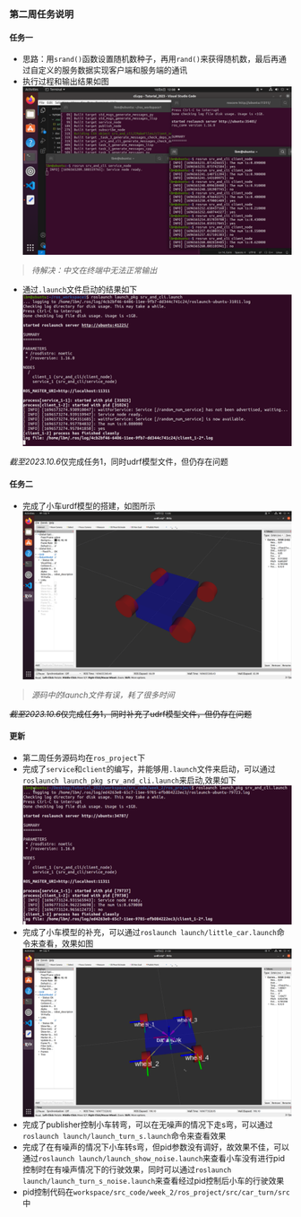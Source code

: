 ### 第二周任务说明
#### 任务一
+ 思路：用```srand()```函数设置随机数种子，再用```rand()```来获得随机数，最后再通过自定义的服务数据实现客户端和服务端的通讯
+ 执行过程和输出结果如图
![Alt text](./../../image/week_2/image_1_1.png)
>*待解决：中文在终端中无法正常输出*
+ 通过```.launch```文件启动的结果如下
![Alt text](./../../image/week_2/image_1_2.png)

*截至2023.10.6*仅完成任务1，同时udrf模型文件，但仍存在问题

#### 任务二
+ 完成了小车urdf模型的搭建，如图所示
![Alt text](./../../image/week_2/image_2_1.png)
>*源码中的launch文件有误，耗了很多时间*

~~*截至2023.10.6*仅完成任务1，同时补充了udrf模型文件，但仍存在问题~~
#### 更新
+ 第二周任务源码均在```ros_project```下
+ 完成了```service```和```client```的编写，并能够用```.launch```文件来启动，可以通过```roslaunch launch_pkg srv_and_cli.launch```来启动,效果如下
![Alt text](./../../image/week_2/image_3_1.png)
+ 完成了小车模型的补充，可以通过```roslaunch launch/little_car.launch```命令来查看，效果如图
![Alt text](./../../image/week_2/image_3_2.png)
+ 完成了publisher控制小车转弯，可以在无噪声的情况下走s弯，可以通过```roslaunch launch/launch_turn_s.launch```命令来查看效果
+ 完成了在有噪声的情况下小车转s弯，但pid参数没有调好，故效果不佳，可以通过```roslaunch launch/launch_show_noise.launch```来查看小车没有进行pid控制时在有噪声情况下的行驶效果，同时可以通过```roslaunch launch/launch_turn_s_noise.launch```来查看经过pid控制后小车的行驶效果
+ pid控制代码在```workspace/src_code/week_2/ros_project/src/car_turn/src```中

